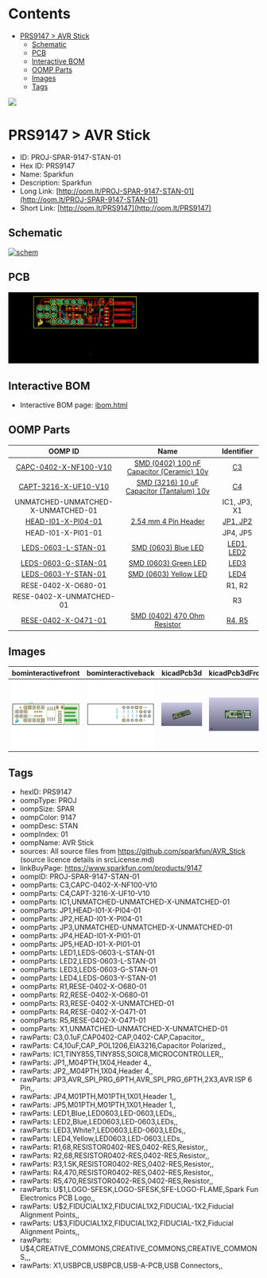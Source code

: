 



Contents
========

* [PRS9147 > AVR Stick](#prs9147--avr-stick)
	* [Schematic](#schematic)
	* [PCB](#pcb)
	* [Interactive BOM](#interactive-bom)
	* [OOMP Parts](#oomp-parts)
	* [Images](#images)
	* [Tags](#tags)
  
![][im]
# PRS9147 > AVR Stick

- ID: PROJ-SPAR-9147-STAN-01
- Hex ID: PRS9147
- Name: Sparkfun
- Description: Sparkfun
- Long Link: [http://oom.lt/PROJ-SPAR-9147-STAN-01](http://oom.lt/PROJ-SPAR-9147-STAN-01)
- Short Link: [http://oom.lt/PRS9147](http://oom.lt/PRS9147)

## Schematic
  
[![schem](eagleSchemImage.png)](eagleSchemImage.png)
## PCB
  
[![pcb](eagleImage.png)](eagleImage.png)
## Interactive BOM

- Interactive BOM page: [ibom.html](https://htmlpreview.github.io/?https://github.com/oomlout/oomlout_OOMP_projects/blob/main/PROJ-SPAR-9147-STAN-01/kicad/bom/ibom.html)

## OOMP Parts
  

|OOMP ID|Name|Identifier|
| :---: | :---: | :---: |
|[CAPC-0402-X-NF100-V10](https://github.com/oomlout/oomlout_OOMP_parts/tree/main/CAPC-0402-X-NF100-V10/)|[SMD (0402) 100 nF Capacitor (Ceramic) 10v](https://github.com/oomlout/oomlout_OOMP_parts/tree/main/CAPC-0402-X-NF100-V10/)|[C3](https://github.com/oomlout/oomlout_OOMP_parts/tree/main/CAPC-0402-X-NF100-V10/)|
|[CAPT-3216-X-UF10-V10](https://github.com/oomlout/oomlout_OOMP_parts/tree/main/CAPT-3216-X-UF10-V10/)|[SMD (3216) 10 uF Capacitor (Tantalum) 10v](https://github.com/oomlout/oomlout_OOMP_parts/tree/main/CAPT-3216-X-UF10-V10/)|[C4](https://github.com/oomlout/oomlout_OOMP_parts/tree/main/CAPT-3216-X-UF10-V10/)|
|UNMATCHED-UNMATCHED-X-UNMATCHED-01||IC1, JP3, X1|
|[HEAD-I01-X-PI04-01](https://github.com/oomlout/oomlout_OOMP_parts/tree/main/HEAD-I01-X-PI04-01/)|[2.54 mm 4 Pin Header](https://github.com/oomlout/oomlout_OOMP_parts/tree/main/HEAD-I01-X-PI04-01/)|[JP1, JP2](https://github.com/oomlout/oomlout_OOMP_parts/tree/main/HEAD-I01-X-PI04-01/)|
|HEAD-I01-X-PI01-01||JP4, JP5|
|[LEDS-0603-L-STAN-01](https://github.com/oomlout/oomlout_OOMP_parts/tree/main/LEDS-0603-L-STAN-01/)|[SMD (0603) Blue LED](https://github.com/oomlout/oomlout_OOMP_parts/tree/main/LEDS-0603-L-STAN-01/)|[LED1, LED2](https://github.com/oomlout/oomlout_OOMP_parts/tree/main/LEDS-0603-L-STAN-01/)|
|[LEDS-0603-G-STAN-01](https://github.com/oomlout/oomlout_OOMP_parts/tree/main/LEDS-0603-G-STAN-01/)|[SMD (0603) Green LED](https://github.com/oomlout/oomlout_OOMP_parts/tree/main/LEDS-0603-G-STAN-01/)|[LED3](https://github.com/oomlout/oomlout_OOMP_parts/tree/main/LEDS-0603-G-STAN-01/)|
|[LEDS-0603-Y-STAN-01](https://github.com/oomlout/oomlout_OOMP_parts/tree/main/LEDS-0603-Y-STAN-01/)|[SMD (0603) Yellow LED](https://github.com/oomlout/oomlout_OOMP_parts/tree/main/LEDS-0603-Y-STAN-01/)|[LED4](https://github.com/oomlout/oomlout_OOMP_parts/tree/main/LEDS-0603-Y-STAN-01/)|
|RESE-0402-X-O680-01||R1, R2|
|RESE-0402-X-UNMATCHED-01||R3|
|[RESE-0402-X-O471-01](https://github.com/oomlout/oomlout_OOMP_parts/tree/main/RESE-0402-X-O471-01/)|[SMD (0402) 470 Ohm Resistor](https://github.com/oomlout/oomlout_OOMP_parts/tree/main/RESE-0402-X-O471-01/)|[R4, R5](https://github.com/oomlout/oomlout_OOMP_parts/tree/main/RESE-0402-X-O471-01/)|

## Images
  
  

|bominteractivefront|bominteractiveback|kicadPcb3d|kicadPcb3dFront|kicadPcb3dBack|kicadSchem|eagleImage|eagleSchemImage|pcbdraw|pcbdrawback|
| :---: | :---: | :---: | :---: | :---: | :---: | :---: | :---: | :---: | :---: |
|[![bominteractivefront](bomFront_140.png)](bomFront.png)|[![bominteractiveback](bomBack_140.png)](bomBack.png)|[![kicadPcb3d](kicadPcb3d_140.png)](kicadPcb3d.png)|[![kicadPcb3dFront](kicadPcb3dFront_140.png)](kicadPcb3dFront.png)|[![kicadPcb3dBack](kicadPcb3dBack_140.png)](kicadPcb3dBack.png)|[![kicadSchem](kicadSchem_140.png)](kicadSchem.png)|[![eagleImage](eagleImage_140.png)](eagleImage.png)|[![eagleSchemImage](eagleSchemImage_140.png)](eagleSchemImage.png)|[![pcbdraw](pcbdraw_140.png)](pcbdraw.png)|[![pcbdrawback](pcbdrawBack_140.png)](pcbdrawBack.png)|

## Tags

- hexID: PRS9147
- oompType: PROJ
- oompSize: SPAR
- oompColor: 9147
- oompDesc: STAN
- oompIndex: 01
- oompName: AVR Stick
- sources: All source files from https://github.com/sparkfun/AVR_Stick (source licence details in srcLicense.md)
- linkBuyPage: https://www.sparkfun.com/products/9147
- oompID: PROJ-SPAR-9147-STAN-01
- oompParts: C3,CAPC-0402-X-NF100-V10
- oompParts: C4,CAPT-3216-X-UF10-V10
- oompParts: IC1,UNMATCHED-UNMATCHED-X-UNMATCHED-01
- oompParts: JP1,HEAD-I01-X-PI04-01
- oompParts: JP2,HEAD-I01-X-PI04-01
- oompParts: JP3,UNMATCHED-UNMATCHED-X-UNMATCHED-01
- oompParts: JP4,HEAD-I01-X-PI01-01
- oompParts: JP5,HEAD-I01-X-PI01-01
- oompParts: LED1,LEDS-0603-L-STAN-01
- oompParts: LED2,LEDS-0603-L-STAN-01
- oompParts: LED3,LEDS-0603-G-STAN-01
- oompParts: LED4,LEDS-0603-Y-STAN-01
- oompParts: R1,RESE-0402-X-O680-01
- oompParts: R2,RESE-0402-X-O680-01
- oompParts: R3,RESE-0402-X-UNMATCHED-01
- oompParts: R4,RESE-0402-X-O471-01
- oompParts: R5,RESE-0402-X-O471-01
- oompParts: X1,UNMATCHED-UNMATCHED-X-UNMATCHED-01
- rawParts: C3,0.1uF,CAP0402-CAP,0402-CAP,Capacitor,,
- rawParts: C4,10uF,CAP_POL1206,EIA3216,Capacitor Polarized,,
- rawParts: IC1,TINY85S,TINY85S,SOIC8,MICROCONTROLLER,,
- rawParts: JP1,,M04PTH,1X04,Header 4,,
- rawParts: JP2,,M04PTH,1X04,Header 4,,
- rawParts: JP3,AVR_SPI_PRG_6PTH,AVR_SPI_PRG_6PTH,2X3,AVR ISP 6 Pin,,
- rawParts: JP4,M01PTH,M01PTH,1X01,Header 1,,
- rawParts: JP5,M01PTH,M01PTH,1X01,Header 1,,
- rawParts: LED1,Blue,LED0603,LED-0603,LEDs,,
- rawParts: LED2,Blue,LED0603,LED-0603,LEDs,,
- rawParts: LED3,White?,LED0603,LED-0603,LEDs,,
- rawParts: LED4,Yellow,LED0603,LED-0603,LEDs,,
- rawParts: R1,68,RESISTOR0402-RES,0402-RES,Resistor,,
- rawParts: R2,68,RESISTOR0402-RES,0402-RES,Resistor,,
- rawParts: R3,1.5K,RESISTOR0402-RES,0402-RES,Resistor,,
- rawParts: R4,470,RESISTOR0402-RES,0402-RES,Resistor,,
- rawParts: R5,470,RESISTOR0402-RES,0402-RES,Resistor,,
- rawParts: U$1,LOGO-SFESK,LOGO-SFESK,SFE-LOGO-FLAME,Spark Fun Electronics PCB Logo,,
- rawParts: U$2,FIDUCIAL1X2,FIDUCIAL1X2,FIDUCIAL-1X2,Fiducial Alignment Points,,
- rawParts: U$3,FIDUCIAL1X2,FIDUCIAL1X2,FIDUCIAL-1X2,Fiducial Alignment Points,,
- rawParts: U$4,CREATIVE_COMMONS,CREATIVE_COMMONS,CREATIVE_COMMONS,,,
- rawParts: X1,USBPCB,USBPCB,USB-A-PCB,USB Connectors,,



[im]: kicadPcb3d_450.png
